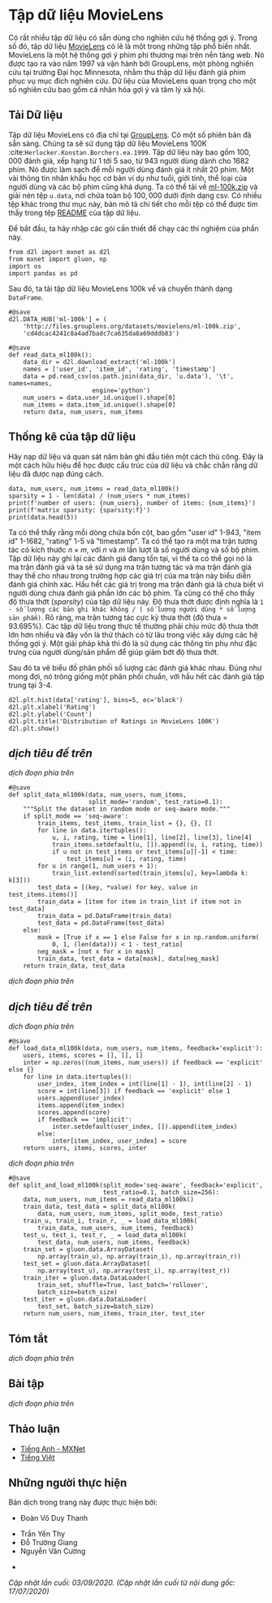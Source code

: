 <!-- ===================== Bắt đầu dịch Phần 1 ==================== -->

<!--
#  The MovieLens Dataset
-->

# Tập dữ liệu MovieLens


<!--
There are a number of datasets that are available for recommendation research.
Amongst them, the [MovieLens](https://movielens.org/) dataset is probably one of the more popular ones.
MovieLens is a non-commercial web-based movie recommender system.
It is created in 1997 and run by GroupLens, a research lab at the University of Minnesota, in order to gather movie rating data for research purposes.
MovieLens data has been critical for several research studies including personalized recommendation and social psychology.
-->

Có rất nhiều tập dữ liệu có sẵn dùng cho nghiên cứu hệ thống gợi ý.
Trong số đó, tập dữ liệu [MovieLens](https://movielens.org/) có lẽ là một trong những tập phổ biến nhất.
MovieLens là một hệ thống gợi ý phim phi thương mại trên nền tảng web.
Nó được tạo ra vào năm 1997 và vận hành bởi GroupLens, một phòng nghiên cứu tại trường Đại học Minnesota, nhằm thu thập dữ liệu đánh giá phim phục vụ mục đích nghiên cứu.
Dữ liệu của MovieLens quan trọng cho một số nghiên cứu bao gồm cá nhân hóa gợi ý và tâm lý xã hội.


<!--
## Getting the Data
-->

## Tải Dữ liệu


<!--
The MovieLens dataset is hosted by the [GroupLens](https://grouplens.org/datasets/movielens/) website.
Several versions are available. We will use the MovieLens 100K dataset :cite:`Herlocker.Konstan.Borchers.ea.1999`.
This dataset is comprised of $100,000$ ratings, ranging from 1 to 5 stars, from 943 users on 1682 movies.
It has been cleaned up so that each user has rated at least 20 movies.
Some simple demographic information such as age, gender, genres for the users and items are also available.
We can download the [ml-100k.zip](http://files.grouplens.org/datasets/movielens/ml-100k.zip) and extract the `u.data` file, which contains all the $100,000$ ratings in the csv format.
There are many other files in the folder, a detailed description for each file can be found in the [README](http://files.grouplens.org/datasets/movielens/ml-100k-README.txt) file of the dataset.
-->

Tập dữ liệu MovieLens có địa chỉ tại [GroupLens](https://grouplens.org/datasets/movielens/).
Có một số phiên bản đã sẵn sàng. Chúng ta sẽ sử dụng tập dữ liệu MovieLens 100K :cite:`Herlocker.Konstan.Borchers.ea.1999`.
Tập dữ liệu này bao gồm $100,000$ đánh giá, xếp hạng từ 1 tới 5 sao, từ 943 người dùng dành cho 1682 phim.
Nó được làm sạch để mỗi người dùng đánh giá ít nhất 20 phim.
Một vài thông tin nhân khẩu học cơ bản ví dụ như tuổi, giới tính, thể loại của người dùng và các bộ phim cũng khả dụng.
Ta có thể tải về [ml-100k.zip](http://files.grouplens.org/datasets/movielens/ml-100k.zip) và giải nén tệp `u.data`, nơi chứa toàn bộ $100,000$ dưới định dạng csv.
Có nhiều tệp khác trong thư mục này, bản mô tả chi tiết cho mỗi tệp có thể được tìm thấy trong tệp [README](http://files.grouplens.org/datasets/movielens/ml-100k-README.txt) của tập dữ liệu.

<!--
To begin with, let us import the packages required to run this section's experiments.
-->

Để bắt đầu, ta hãy nhập các gói cần thiết để chạy các thí nghiệm của phần này.


```{.python .input  n=1}
from d2l import mxnet as d2l
from mxnet import gluon, np
import os
import pandas as pd
```


<!--
Then, we download the MovieLens 100k dataset and load the interactions as `DataFrame`.
-->

Sau đó, ta tải tập dữ liệu MovieLens 100k về và chuyển thành dạng `DataFrame`.


```{.python .input  n=2}
#@save
d2l.DATA_HUB['ml-100k'] = (
    'http://files.grouplens.org/datasets/movielens/ml-100k.zip',
    'cd4dcac4241c8a4ad7badc7ca635da8a69dddb83')

#@save
def read_data_ml100k():
    data_dir = d2l.download_extract('ml-100k')
    names = ['user_id', 'item_id', 'rating', 'timestamp']
    data = pd.read_csv(os.path.join(data_dir, 'u.data'), '\t', names=names,
                       engine='python')
    num_users = data.user_id.unique().shape[0]
    num_items = data.item_id.unique().shape[0]
    return data, num_users, num_items
```


<!--
## Statistics of the Dataset
-->

## Thống kê của tập dữ liệu


<!--
Let us load up the data and inspect the first five records manually.
It is an effective way to learn the data structure and verify that they have been loaded properly.
-->

Hãy nạp dữ liệu và quan sát năm bản ghi đầu tiên một cách thủ công.
Đây là một cách hữu hiệu để học được cấu trúc của dữ liệu và chắc chắn rằng dữ liệu đã được nạp đúng cách.


```{.python .input  n=3}
data, num_users, num_items = read_data_ml100k()
sparsity = 1 - len(data) / (num_users * num_items)
print(f'number of users: {num_users}, number of items: {num_items}')
print(f'matrix sparsity: {sparsity:f}')
print(data.head(5))
```


<!--
We can see that each line consists of four columns, including "user id" 1-943, "item id" 1-1682, "rating" 1-5 and "timestamp".
We can construct an interaction matrix of size $n \times m$, where $n$ and $m$ are the number of users and the number of items respectively.
This dataset only records the existing ratings, so we can also call it rating matrix and 
we will use interaction matrix and rating matrix interchangeably in case that the values of this matrix represent exact ratings.
Most of the values in the rating matrix are unknown as users have not rated the majority of movies.
We also show the sparsity of this dataset.
The sparsity is defined as `1 - number of nonzero entries / ( number of users * number of items)`.
Clearly, the interaction matrix is extremely sparse (i.e., sparsity = 93.695%).
Real world datasets may suffer from a greater extent of sparsity and has been a long-standing challenge in building recommender systems.
A viable solution is to use additional side information such as user/item features to alleviate the sparsity.
-->

Ta có thể thấy rằng mỗi dòng chứa bốn cột, bao gồm "user id" 1-943, "item id" 1-1682, "rating" 1-5 và "timestamp".
Ta có thể tạo ra một ma trận tương tác có kích thước $n \times m$, với $n$ và $m$ lần lượt là số người dùng và số bộ phim.
Tập dữ liệu này ghi lại các đánh giá đang tồn tại, vì thế ta có thể gọi nó là ma trận đánh giá và
ta sẽ sử dụng ma trận tương tác và ma trận đánh giá thay thế cho nhau trong trường hợp các giá trị của ma trận này biểu diễn đánh giá chính xác.
Hầu hết các giá trị trong ma trận đánh giá là chưa biết vì người dùng chưa đánh giá phần lớn các bộ phim. 
Ta cũng có thể cho thấy độ thưa thớt (*sparsity*) của tập dữ liệu này.
Độ thưa thớt được định nghĩa là `1 - số lượng các bản ghi khác không / ( số lượng người dùng * số lượng sản phẩm)`.
Rõ ràng, ma trận tương tác cực kỳ thưa thớt (độ thưa = 93.695%).
Các tập dữ liệu trong thực tế thường phải chịu mức độ thưa thớt lớn hơn nhiều và đây vốn là thử thách có từ lâu trong việc xây dựng các hệ thống gợi ý.
Một giải pháp khả thi đó là sử dụng các thông tin phụ như đặc trưng của người dùng/sản phẩm để giúp giảm bớt độ thưa thớt.


<!--
We then plot the distribution of the count of different ratings.
As expected, it appears to be a normal distribution, with most ratings centered at 3-4.
-->

Sau đó ta vẽ biểu đồ phân phối số lượng các đánh giá khác nhau.
Đúng như mong đợi, nó trông giống một phân phối chuẩn, với hầu hết các đánh giá tập trung tại 3-4.


```{.python .input  n=4}
d2l.plt.hist(data['rating'], bins=5, ec='black')
d2l.plt.xlabel('Rating')
d2l.plt.ylabel('Count')
d2l.plt.title('Distribution of Ratings in MovieLens 100K')
d2l.plt.show()
```

<!-- ===================== Kết thúc dịch Phần 1 ===================== -->

<!-- ===================== Bắt đầu dịch Phần 2 ===================== -->

<!--
## Splitting the dataset
-->

## *dịch tiêu đề trên*


<!--
We split the dataset into training and test sets.
The following function provides two split modes including `random` and `seq-aware`.
In the `random` mode, the function splits the 100k interactions randomly without considering timestamp 
and uses the 90% of the data as training samples and the rest 10% as test samples by default.
In the `seq-aware` mode, we leave out the item that a user rated most recently for test, and users' historical interactions as training set.
User historical interactions are sorted from oldest to newest based on timestamp.
This mode will be used in the sequence-aware recommendation section.
-->

*dịch đoạn phía trên*


```{.python .input  n=5}
#@save
def split_data_ml100k(data, num_users, num_items,
                      split_mode='random', test_ratio=0.1):
    """Split the dataset in random mode or seq-aware mode."""
    if split_mode == 'seq-aware':
        train_items, test_items, train_list = {}, {}, []
        for line in data.itertuples():
            u, i, rating, time = line[1], line[2], line[3], line[4]
            train_items.setdefault(u, []).append((u, i, rating, time))
            if u not in test_items or test_items[u][-1] < time:
                test_items[u] = (i, rating, time)
        for u in range(1, num_users + 1):
            train_list.extend(sorted(train_items[u], key=lambda k: k[3]))
        test_data = [(key, *value) for key, value in test_items.items()]
        train_data = [item for item in train_list if item not in test_data]
        train_data = pd.DataFrame(train_data)
        test_data = pd.DataFrame(test_data)
    else:
        mask = [True if x == 1 else False for x in np.random.uniform(
            0, 1, (len(data))) < 1 - test_ratio]
        neg_mask = [not x for x in mask]
        train_data, test_data = data[mask], data[neg_mask]
    return train_data, test_data
```


<!--
Note that it is good practice to use a validation set in practice, apart from only a test set.
However, we omit that for the sake of brevity.
In this case, our test set can be regarded as our held-out validation set.
-->

*dịch đoạn phía trên*


<!--
## Loading the data
-->

## *dịch tiêu đề trên*


<!--
After dataset splitting, we will convert the training set and test set into lists and dictionaries/matrix for the sake of convenience.
The following function reads the dataframe line by line and enumerates the index of users/items start from zero.
The function then returns lists of users, items, ratings and a dictionary/matrix that records the interactions.
We can specify the type of feedback to either `explicit` or `implicit`.
-->

*dịch đoạn phía trên*


```{.python .input  n=6}
#@save
def load_data_ml100k(data, num_users, num_items, feedback='explicit'):
    users, items, scores = [], [], []
    inter = np.zeros((num_items, num_users)) if feedback == 'explicit' else {}
    for line in data.itertuples():
        user_index, item_index = int(line[1] - 1), int(line[2] - 1)
        score = int(line[3]) if feedback == 'explicit' else 1
        users.append(user_index)
        items.append(item_index)
        scores.append(score)
        if feedback == 'implicit':
            inter.setdefault(user_index, []).append(item_index)
        else:
            inter[item_index, user_index] = score
    return users, items, scores, inter
```


<!--
Afterwards, we put the above steps together and it will be used in the next section.
The results are wrapped with `Dataset` and `DataLoader`.
Note that the `last_batch` of `DataLoader` for training data is set to the `rollover` mode 
(The remaining samples are rolled over to the next epoch.) and orders are shuffled.
-->

*dịch đoạn phía trên*


```{.python .input  n=7}
#@save
def split_and_load_ml100k(split_mode='seq-aware', feedback='explicit',
                          test_ratio=0.1, batch_size=256):
    data, num_users, num_items = read_data_ml100k()
    train_data, test_data = split_data_ml100k(
        data, num_users, num_items, split_mode, test_ratio)
    train_u, train_i, train_r, _ = load_data_ml100k(
        train_data, num_users, num_items, feedback)
    test_u, test_i, test_r, _ = load_data_ml100k(
        test_data, num_users, num_items, feedback)
    train_set = gluon.data.ArrayDataset(
        np.array(train_u), np.array(train_i), np.array(train_r))
    test_set = gluon.data.ArrayDataset(
        np.array(test_u), np.array(test_i), np.array(test_r))
    train_iter = gluon.data.DataLoader(
        train_set, shuffle=True, last_batch='rollover',
        batch_size=batch_size)
    test_iter = gluon.data.DataLoader(
        test_set, batch_size=batch_size)
    return num_users, num_items, train_iter, test_iter
```

## Tóm tắt

<!--
* MovieLens datasets are widely used for recommendation research. It is public available and free to use.
* We define functions to download and preprocess the MovieLens 100k dataset for further use in later sections.
-->

*dịch đoạn phía trên*


## Bài tập

<!--
* What other similar recommendation datasets can you find?
* Go through the [https://movielens.org/](https://movielens.org/) site for more information about MovieLens.
-->

*dịch đoạn phía trên*

<!-- ===================== Kết thúc dịch Phần 2 ===================== -->

## Thảo luận
* [Tiếng Anh - MXNet](https://discuss.d2l.ai/t/399)
* [Tiếng Việt](https://forum.machinelearningcoban.com/c/d2l)


## Những người thực hiện
Bản dịch trong trang này được thực hiện bởi:
<!--
Tác giả của mỗi Pull Request điền tên mình và tên những người review mà bạn thấy
hữu ích vào từng phần tương ứng. Mỗi dòng một tên, bắt đầu bằng dấu `*`.

Tên đầy đủ của các reviewer có thể được tìm thấy tại https://github.com/aivivn/d2l-vn/blob/master/docs/contributors_info.md
-->

* Đoàn Võ Duy Thanh
<!-- Phần 1 -->
* Trần Yến Thy
* Đỗ Trường Giang
* Nguyễn Văn Cường

<!-- Phần 2 -->
* 

*Cập nhật lần cuối: 03/09/2020. (Cập nhật lần cuối từ nội dung gốc: 17/07/2020)*
